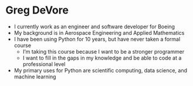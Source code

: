 # Greg DeVore

* I currently work as an engineer and software developer for Boeing
* My background is in Aerospace Engineering and Applied Mathematics
* I have been using Python for 10 years, but have never taken a formal course
	* I’m taking this course because I want to be a stronger programmer
	* I want to fill in the gaps in my knowledge and be able to code at a professional level
* My primary uses for Python are scientific computing, data science, and machine learning
